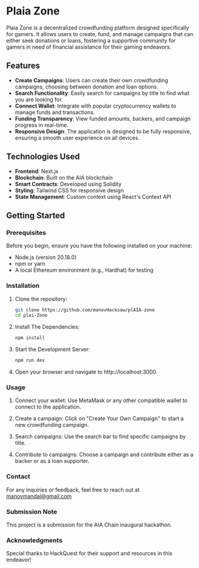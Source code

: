 # Plaia Zone

Plaia Zone is a decentralized crowdfunding platform designed specifically for gamers. It allows users to create, fund, and manage campaigns that can either seek donations or loans, fostering a supportive community for gamers in need of financial assistance for their gaming endeavors.

## Features

- **Create Campaigns**: Users can create their own crowdfunding campaigns, choosing between donation and loan options.
- **Search Functionality**: Easily search for campaigns by title to find what you are looking for.
- **Connect Wallet**: Integrate with popular cryptocurrency wallets to manage funds and transactions.
- **Funding Transparency**: View funded amounts, backers, and campaign progress in real-time.
- **Responsive Design**: The application is designed to be fully responsive, ensuring a smooth user experience on all devices.

## Technologies Used

- **Frontend**: Next.js
- **Blockchain**: Built on the AIA blockchain
- **Smart Contracts**: Developed using Solidity
- **Styling**: Tailwind CSS for responsive design
- **State Management**: Custom context using React's Context API

## Getting Started

### Prerequisites

Before you begin, ensure you have the following installed on your machine:

- Node.js (version 20.18.0)
- npm or yarn
- A local Ethereum environment (e.g., Hardhat) for testing

### Installation

1. Clone the repository:
   ```bash
   git clone https://github.com/manovHacksaw/plAIA-zone
   cd plai-Zone

2. Install The Dependencies: 
     ```bash
   npm install
   
3. Start the Development Server: 
     ```bash
   npm run dev
   
4. Open your browser and navigate to http://localhost:3000.

### Usage

1. Connect your wallet: Use MetaMask or any other compatible wallet to connect to the application.

2. Create a campaign: Click on "Create Your Own Campaign" to start a new crowdfunding campaign.
3. Search campaigns: Use the search bar to find specific campaigns by title.
4. Contribute to campaigns: Choose a campaign and contribute either as a backer or as a loan supporter.

### Contact

For any inquiries or feedback, feel free to reach out at manovmandal@gmail.com

### Submission Note
This project is a submission for the AIA Chain inaugural hackathon.

### Acknowledgments
Special thanks to HackQuest for their support and resources in this endeavor!
